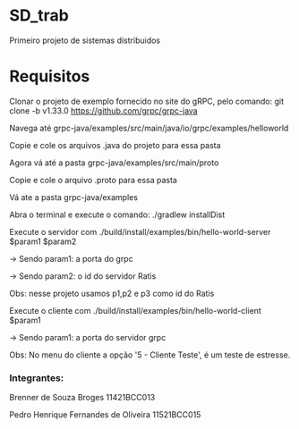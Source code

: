 # SD_trab
Primeiro projeto de sistemas distribuidos


# Requisitos

Clonar o projeto de exemplo fornecido no site do gRPC, pelo comando:
git clone -b v1.33.0 https://github.com/grpc/grpc-java

Navega até grpc-java/examples/src/main/java/io/grpc/examples/helloworld

Copie e cole os arquivos .java do projeto para essa pasta

Agora vá até a pasta grpc-java/examples/src/main/proto

Copie e cole o arquivo .proto para essa pasta

Vá ate a pasta grpc-java/examples

Abra o terminal e execute o comando: ./gradlew installDist

Execute o servidor com ./build/install/examples/bin/hello-world-server $param1 $param2

-> Sendo param1: a porta do grpc

-> Sendo param2: o id do servidor Ratis

Obs: nesse projeto usamos p1,p2 e p3 como id do Ratis

Execute o cliente com ./build/install/examples/bin/hello-world-client $param1

-> Sendo param1: a porta do servidor grpc


Obs: No menu do cliente a opção '5 - Cliente Teste', é um teste de estresse.

### Integrantes:

Brenner de Souza Broges                  11421BCC013

Pedro Henrique Fernandes de Oliveira     11521BCC015


